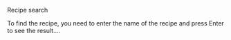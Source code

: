 Recipe search

To find the recipe, you need to enter the name of the recipe and press Enter to see the result....